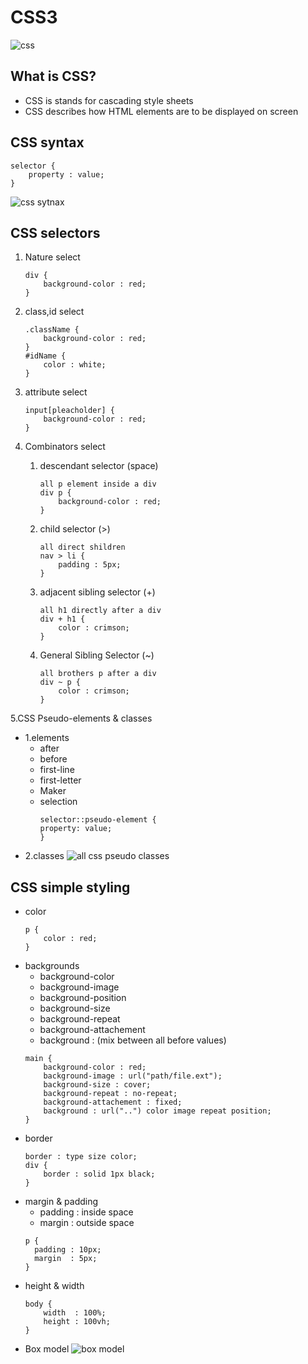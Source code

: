 # CSS3
![css](https://fullstack-dev.netlify.app/desc-images/css3.jpeg)

## What is CSS?

- CSS is stands for cascading style sheets
- CSS describes how HTML elements are to be displayed on screen

## CSS syntax
````
selector {
    property : value;
}
````
![css sytnax](https://www.w3schools.com/css/img_selector.gif)

## CSS selectors

1. Nature select

    ````
    div {
        background-color : red;
    }
    ````
2. class,id select

    ````
    .className {
        background-color : red;
    }
    #idName {
        color : white;
    }
    ````
3. attribute select

    ````
    input[pleacholder] {
        background-color : red;
    }
    ````
4. Combinators select

    1. descendant selector (space)
        ````
        all p element inside a div
        div p {
            background-color : red;
        }
        ````
    2. child selector (>)
        ````
        all direct shildren
        nav > li {
            padding : 5px;
        }
        ````
    3. adjacent sibling selector (+)
        ````
        all h1 directly after a div
        div + h1 {
            color : crimson;
        }
        ````
    4. General Sibling Selector (~)
        ````
        all brothers p after a div
        div ~ p {
            color : crimson;
        }
        ````
5.CSS Pseudo-elements & classes
- 1.elements
    - after
    - before
    - first-line
    - first-letter
    - Maker
    - selection
        ````
        selector::pseudo-element {
        property: value;
        }
        ````
- 2.classes
        ![all css pseudo classes](http://ways2web.weebly.com/uploads/5/4/4/8/54485903/3112201_orig.png)

## CSS simple styling
- color
    ````
    p {
        color : red;
    }
    ````
- backgrounds
    - background-color
    - background-image
    - background-position
    - background-size
    - background-repeat
    - background-attachement
    - background : (mix between all before values)
    ````
    main {
        background-color : red;
        background-image : url("path/file.ext");
        background-size : cover;
        background-repeat : no-repeat;
        background-attachement : fixed;
        background : url("..") color image repeat position;
    }
    ````
- border
    ````
    border : type size color;
    div {
        border : solid 1px black;
    }
    ````
- margin & padding
  - padding : inside space
  - margin  : outside space
  ````
  p {
    padding : 10px;
    margin  : 5px;
  }
  ````
- height & width
  ````
  body {
      width  : 100%;
      height : 100vh;
  }
  ````
- Box model
![box model](https://www.lilengine.co/sites/default/files/inline-images/Screen%20Shot%202019-04-14%20at%2023.59.07.png)

